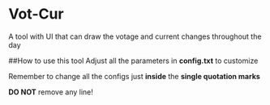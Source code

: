 # Vot-Cur

A tool with UI that can draw the votage and current changes throughout the day

##How to use this tool
Adjust all the parameters in **config.txt** to customize

Remember to change all the configs just **inside** the **single quotation marks**

**DO NOT** remove any line!